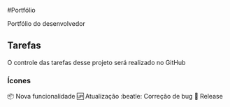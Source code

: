 #Portfólio

Portfólio do desenvolvedor

## Tarefas

O controle das tarefas desse projeto será realizado no GitHub

### Ícones

:package: Nova funcionalidade
:up: Atualização
:beatle: Correção de bug
:checkered_flag: Release